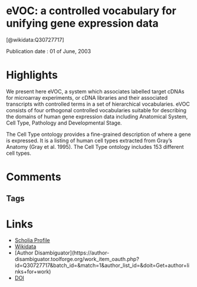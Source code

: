 
eVOC: a controlled vocabulary for unifying gene expression data
===============================================================
  
  [@wikidata:Q30727717]  
  
Publication date : 01 of June, 2003  

# Highlights

We present here eVOC, a system which associates labelled target cDNAs for microarray
experiments, or cDNA libraries and their associated transcripts with controlled terms in a set of hierarchical
vocabularies. eVOC consists of four orthogonal controlled vocabularies suitable for describing the domains of
human gene expression data including Anatomical System, Cell Type, Pathology and Developmental Stage.

The Cell Type ontology provides a
fine-grained description of where a
gene is expressed. It is a listing of
human cell types extracted from
Gray’s Anatomy (Gray et al. 1995).
The Cell Type ontology includes 153 different cell types.


# Comments

## Tags

# Links
  
 * [Scholia Profile](https://scholia.toolforge.org/work/Q30727717)  
 * [Wikidata](https://www.wikidata.org/wiki/Q30727717)  
 * [Author Disambiguator](https://author-
disambiguator.toolforge.org/work_item_oauth.php?id=Q30727717&batch_id=&match=1&author_list_id=&doit=Get+author+links+for+work)  
 * [DOI](https://doi.org/10.1101/GR.985203)  
